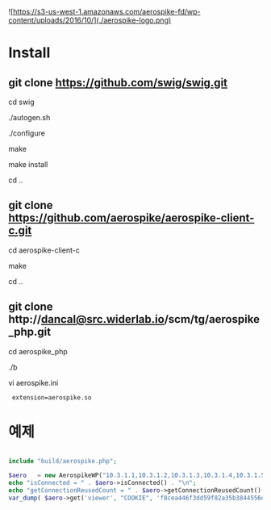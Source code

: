 
![https://s3-us-west-1.amazonaws.com/aerospike-fd/wp-content/uploads/2016/10/](./aerospike-logo.png)

# Install

## git clone https://github.com/swig/swig.git

cd swig

./autogen.sh

./configure

make

make install

cd ..



## git clone https://github.com/aerospike/aerospike-client-c.git

  cd aerospike-client-c

  make

  cd ..



## git clone http://dancal@src.widerlab.io/scm/tg/aerospike_php.git

  cd aerospike_php

  ./b

  vi aerospike.ini

     extension=aerospike.so

# 예제
```php

include "build/aerospike.php";

$aero   = new AerospikeWP("10.3.1.1,10.3.1.2,10.3.1.3,10.3.1.4,10.3.1.5", 3000, 100 );
echo "isConnected = " . $aero->isConnected() . "\n";
echo "getConnectionReusedCount = " . $aero->getConnectionReusedCount() . "\n";
var_dump( $aero->get('viewer', "COOKIE", 'f8cea446f3dd59f82a35b3844556dfee') );

```
